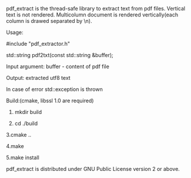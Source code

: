 pdf_extract is the thread-safe library to extract text from pdf files. Vertical text is not rendered. Multicolumn
document is rendered vertically(each column is drawed separated by \n).

Usage:

#include "pdf_extractor.h"

std::string pdf2txt(const std::string &buffer);

Input argument:
buffer - content of pdf file


Output:
extracted utf8 text

In case of error std::exception is thrown



Build:(cmake, libssl 1.0 are required)

1. mkdir build

2. cd ./build

3.cmake ..

4.make

5.make install


pdf_extract is distributed under GNU Public License version 2 or above.
